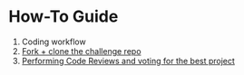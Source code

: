 # How-To Guide
<!-- 
1. [Accessing the challenge repo](how-to/accessing-the-challenge-repo)
1. Coding workflow
  1. Forking and cloning
  1. Committing and pushing code
  1. Submitting your project (Pull Request instructions)
1. Code review
  1. How to perform code review
  1. Tips for performing effective code reviews
1. Division voting
  1. Voting for a division winner
  1. In case of ties -->

1. Coding workflow
  1. [Fork + clone the challenge repo](clone-and-fork)
  1. [Performing Code Reviews and voting for the best project](perform-code-reviews)


